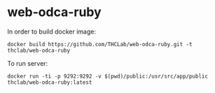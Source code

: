 # web-odca-ruby

In order to build docker image:
```
docker build https://github.com/THCLab/web-odca-ruby.git -t thclab/web-odca-ruby
```

To run server:
```
docker run -ti -p 9292:9292 -v $(pwd)/public:/usr/src/app/public thclab/web-odca-ruby:latest
```
